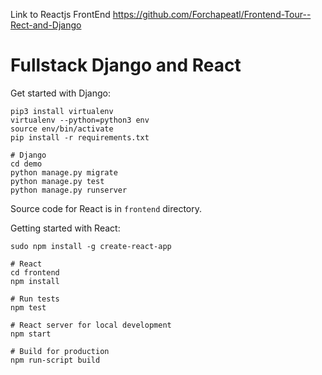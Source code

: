 Link to Reactjs FrontEnd https://github.com/Forchapeatl/Frontend-Tour--Rect-and-Django

# Fullstack Django and React

Get started with Django:

```shell
pip3 install virtualenv
virtualenv --python=python3 env
source env/bin/activate
pip install -r requirements.txt

# Django
cd demo
python manage.py migrate
python manage.py test
python manage.py runserver
```

Source code for React is in `frontend` directory.

Getting started with React:

```shell
sudo npm install -g create-react-app

# React
cd frontend
npm install

# Run tests
npm test

# React server for local development
npm start

# Build for production
npm run-script build
```

